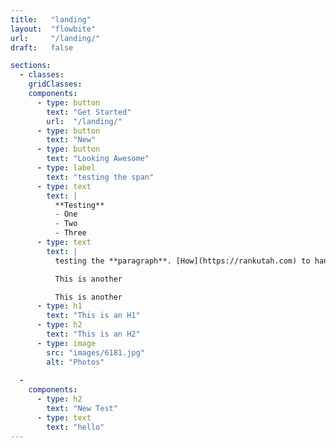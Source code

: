 ```yaml
---
title:   "landing"
layout:  "flowbite"
url:     "/landing/"
draft:   false

sections:
  - classes:    
    gridClasses: 
    components:
      - type: button
        text: "Get Started"
        url:  "/landing/"
      - type: button
        text: "New"
      - type: button
        text: "Looking Awesome"
      - type: label
        text: "testing the span"
      - type: text
        text: |
          **Testing**
          - One
          - Two
          - Three
      - type: text
        text: |
          testing the **paragraph**. [How](https://rankutah.com) to handle another **paragraph**. This is another paragraph

          This is another

          This is another
      - type: h1
        text: "This is an H1"
      - type: h2
        text: "This is an H2"
      - type: image
        src: "images/6181.jpg"
        alt: "Photos"
  
  - 
    components:
      - type: h2
        text: "New Test"
      - type: text
        text: "hello"
---
```


